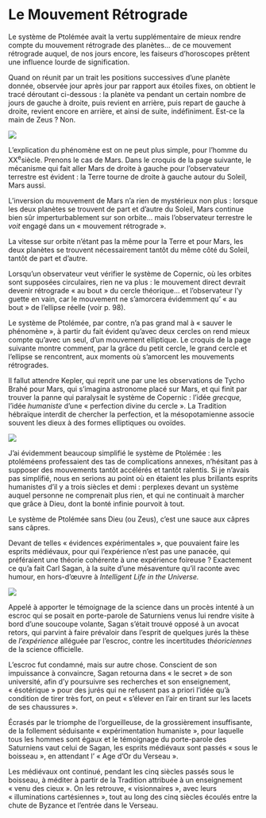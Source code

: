 # Le Mouvement Rétrograde

Le système de Ptolémée avait la vertu supplémentaire de mieux rendre compte du mouvement rétrograde des <span id="e9782221228517_c06-st1.xhtml#page-96"></span>planètes... de ce mouvement rétrograde auquel, de nos jours encore, les faiseurs d’horoscopes prêtent une influence lourde de signification.

Quand on réunit par un trait les positions successives d’une planète donnée, observée jour après jour par rapport aux étoiles fixes, on obtient le tracé déroutant ci-dessous : la planète va pendant un certain nombre de jours de gauche à droite, puis revient en arrière, puis repart de gauche à droite, revient encore en arrière, et ainsi de suite, indéfiniment. Est-ce la main de Zeus ? Non.

![](media/images/e9782221228517_i0011.jpg)

L’explication du phénomène est on ne peut plus simple, pour l’homme du XX<sup>e</sup>siècle. Prenons le cas de Mars. Dans le croquis de la page suivante, le mécanisme qui fait aller Mars de droite à gauche pour l’observateur terrestre est évident : la Terre tourne de droite à gauche autour du Soleil, Mars aussi.

L’inversion du mouvement de Mars n’a rien de mystérieux non plus : lorsque les deux planètes se trouvent de part et d’autre du Soleil, Mars continue bien sûr imperturbablement sur son orbite... mais l’observateur terrestre le *voit* engagé dans un « mouvement rétrograde ».

La vitesse sur orbite n’étant pas la même pour la Terre et pour Mars, les deux planètes se trouvent nécessairement tantôt du même côté du Soleil, tantôt de part et d’autre.

Lorsqu’un observateur veut vérifier le système de Copernic, où les orbites sont supposées circulaires, rien ne va plus : le mouvement direct devrait devenir rétrograde <span id="e9782221228517_c06-st1.xhtml#page-97"></span>« au bout » du cercle théorique... et l’observateur l’y guette en vain, car le mouvement ne s’amorcera évidemment qu’ « au bout » de l’ellipse réelle (voir p. 98).

Le système de Ptolémée, par contre, n’a pas grand mal à « sauver le phénomène », à partir du fait évident qu’avec deux cercles on rend mieux compte qu’avec un seul, d’un mouvement elliptique. Le croquis de la page suivante montre comment, par la grâce du petit cercle, le grand cercle et l’ellipse se rencontrent, aux moments où s’amorcent les mouvements rétrogrades.

Il fallut attendre Kepler, qui reprit une par une les observations de Tycho Brahé pour Mars, qui s’imagina astronome placé sur Mars, et qui finit par trouver la panne qui paralysait le système de Copernic : l’idée *grecque,* l’idée *humaniste* d’une « perfection divine du cercle ». La Tradition hébraïque interdit de chercher la perfection, et la mésopotamienne associe souvent les dieux à des formes elliptiques ou ovoïdes.

![](media/images/e9782221228517_i0012.jpg)

J’ai évidemment beaucoup simplifié le système de Ptolémée : les ptoléméens professaient des tas de complications annexes, n’hésitant pas à supposer des mouvements tantôt accélérés et tantôt ralentis. Si je n’avais pas simplifié, nous en serions au point où en étaient les plus brillants esprits humanistes d’il y a trois siècles et demi : perplexes devant un système auquel personne <span id="e9782221228517_c06-st1.xhtml#page-98"></span>ne comprenait plus rien, et qui ne continuait à marcher que grâce à Dieu, dont la bonté infinie pourvoit à tout.

Le système de Ptolémée sans Dieu (ou Zeus), c’est une sauce aux câpres sans câpres.

Devant de telles « évidences expérimentales », que pouvaient faire les esprits médiévaux, pour qui l’expérience n’est pas une panacée, qui préféraient une théorie cohérente à une expérience foireuse ? Exactement ce qu’a fait Carl Sagan, à la suite d’une mésaventure qu’il raconte avec humour, en hors-d’œuvre à *Intelligent Life in the Universe.*

![](media/images/e9782221228517_i0013.jpg)

Appelé à apporter le témoignage de la science dans un procès intenté à un escroc qui se posait en porte-parole de Saturniens venus lui rendre visite à bord d’une soucoupe volante, Sagan s’était trouvé opposé à un avocat retors, qui parvint à faire prévaloir dans l’esprit de quelques jurés la thèse de *l’expérience* alléguée par l’escroc, contre les incertitudes *théoriciennes* de la science officielle.

L’escroc fut condamné, mais sur autre chose. Conscient de son impuissance à convaincre, Sagan retourna dans « le secret » de son université, afin d’y poursuivre ses recherches et son enseignement, « ésotérique » pour des jurés qui ne refusent pas a priori l’idée qu’à condition <span id="e9782221228517_c06-st1.xhtml#page-99"></span>de tirer très fort, on peut « s’élever en l’air en tirant sur les lacets de ses chaussures ».

Écrasés par le triomphe de l’orgueilleuse, de la grossièrement insuffisante, de la follement séduisante « expérimentation humaniste », pour laquelle tous les hommes sont égaux et le témoignage du porte-parole des Saturniens vaut celui de Sagan, les esprits médiévaux sont passés « sous le boisseau », en attendant l’ « Age d’Or du Verseau ».

Les médiévaux ont continué, pendant les cinq siècles passés sous le boisseau, à méditer à partir de la Tradition attribuée à un enseignement « venu des cieux ». On les retrouve, « visionnaires », avec leurs « illuminations cartésiennes », tout au long des cinq siècles écoulés entre la chute de Byzance et l’entrée dans le Verseau.

<span id="e9782221228517_c06-st1.xhtml#title34"></span>

